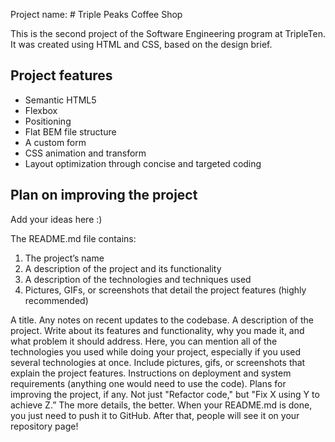 Project name: # Triple Peaks Coffee Shop

This is the second project of the Software Engineering program at TripleTen. It was created using HTML and CSS, based on the design brief.

## Project features

- Semantic HTML5
- Flexbox
- Positioning
- Flat BEM file structure
- A custom form
- CSS animation and transform
- Layout optimization through concise and targeted coding

## Plan on improving the project

Add your ideas here :)

The README.md file contains:

1. The project’s name
2. A description of the project and its functionality
3. A description of the technologies and techniques used
4. Pictures, GIFs, or screenshots that detail the project features (highly
   recommended)

A title.
Any notes on recent updates to the codebase.
A description of the project. Write about its features and functionality, why you made it, and what problem it should address. Here, you can mention all of the technologies you used while doing your project, especially if you used several technologies at once.
Include pictures, gifs, or screenshots that explain the project features.
Instructions on deployment and system requirements (anything one would need to use the code).
Plans for improving the project, if any. Not just "Refactor code," but "Fix X using Y to achieve Z.” The more details, the better.
When your README.md is done, you just need to push it to GitHub. After that, people will see it on your repository page!
